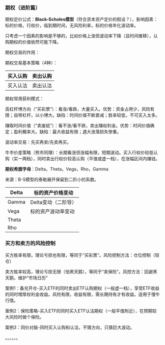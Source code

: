 ### 期权（进阶篇）

期权定价公式：**Black-Scholes模型**（符合资本资产定价的假设？），影响因素：标的价格，行权价，临到期时间，无风险利率，标的价格年化波动率。

只考虑一个因素的影响是不够的，比如价格上涨但波动率下降（且时间推移），认购期权的价值依然可能下降。

期权交易的作用：

期权交易基本策略（4种）：

| 买入认购 | 卖出认购 |
| -------- | -------- |
| 买入认沽 | 卖出认沽 |

期权常用获利模式：

高杠杆博方向（“买彩票”）：看涨/看跌，大量买入。优势：资金占用少，风险有限；自带杠杆，以小博大。缺陷：时间价值不断衰减；胜率较低，不可买入太多。

赚取时间价值（“卖废纸”）：看不涨/看不跌，卖出赚权利金。优势：时间价值确定；盈利概率大。缺陷：最大收益有限；遇大涨落损失惨重。

波动率交易：先买再卖/先卖再买。

牛市价差策略（熊市同理）：长期看涨但涨幅有限，短期波动。买入行权价较低认购（实一两档），同时卖出行权价较高认购（平值或虚一档），在涨幅区间内赚钱。



**期权希腊字母**：Delta，Theta，Vega，Rho，Gamma

来源：B-S模型的泰勒展开保留到二阶小的系数。

| Delta | 标的资产价格变动    |
| ----- | ------------------- |
| Gamma | Delta变动（二阶导） |
| Vega  | 标的资产波动率变动  |
| Theta |                     |
| Rho   |                     |



### 买方和卖方的风险控制

买方胜率有限，理论亏损也有限，等同于“买彩票”。风险控制方法：仓位控制（轻仓）

卖方胜率较高，理论亏损无限（怕黑天鹅），等同于“卖保险”。风控方法：回避黑天鹅，维护“市场日历”

案例1：备兑开仓-买入ETF的同时卖出ETF认购期权（一般虚一档），享受ETF收益的同时增厚权利金收益。风险有限，收益有限，需长期持有才有收益。适用于慢牛行情。

案例2：保险策略-买入ETF的同时买入ETF认沽期权（一般平值附近），在预期较大风险时做个保险。

案例3：同价对敲-同时买入认购和认沽，不猜方向，只猜巨大波动。

。。。。。。